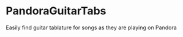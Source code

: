 PandoraGuitarTabs
=================

Easily find guitar tablature for songs as they are playing on Pandora
